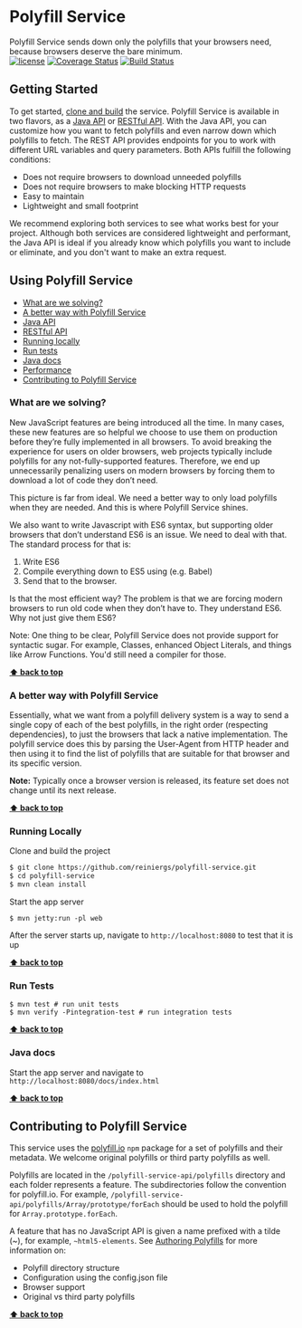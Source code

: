 <a name="top"></a>
#  Polyfill Service
Polyfill Service sends down only the polyfills that your browsers need, because browsers deserve the bare minimum.  
[![license](https://img.shields.io/github/license/mashape/apistatus.svg)](https://img.shields.io/github/license/mashape/apistatus.svg)
[![Coverage Status](https://coveralls.io/repos/github/reiniergs/polyfill-service/badge.svg?branch=codeCoverage)](https://coveralls.io/github/reiniergs/polyfill-service?branch=codeCoverage)
[![Build Status](https://travis-ci.org/reiniergs/polyfill-service.svg?branch=master)](https://travis-ci.org/reiniergs/polyfill-service)
## Getting Started
To get started, [clone and build](#running-locally) the service. Polyfill Service is available in two flavors, as a [Java API](/polyfill-service-api/README.md) or [RESTful API](/polyfill-service-rest/README.md). With the Java API, you can customize how you want to fetch polyfills and even narrow down which polyfills to fetch. The REST API provides endpoints for you to work with different URL variables and query parameters. Both APIs fulfill the following conditions:
* Does not require browsers to download unneeded polyfills
* Does not require browsers to make blocking HTTP requests
* Easy to maintain
* Lightweight and small footprint

We recommend exploring both services to see what works best for your project. Although both services are considered lightweight and performant, the Java API is ideal if you already know which polyfills you want to include or eliminate, and you don't want to make an extra request. 


## Using Polyfill Service
- [What are we solving?](#why)
- [A better way with Polyfill Service](#solution)
- [Java API](/polyfill-service-api/README.md)
- [RESTful API](/polyfill-service-rest/README.md)
- [Running locally](#running-locally)
- [Run tests](#tests)
- [Java docs](#java-docs)
- [Performance](/polyfill-service-perf/README.md)
- [Contributing to Polyfill Service](#contribute)


<a name="why"></a>
### What are we solving?

New JavaScript features are being introduced all the time. In many cases, these new features are so helpful we choose to use 
them on production before they’re fully implemented in all browsers. To avoid breaking the experience for users on older browsers, 
web projects typically include polyfills for any not-fully-supported features. Therefore, we end up unnecessarily penalizing users on modern browsers by forcing them to download a lot of code they don’t need.

This picture is far from ideal. We need a better way to only load polyfills when they are needed. And this is where Polyfill Service shines.

We also want to write Javascript with ES6 syntax, but supporting older browsers
that don’t understand ES6 is an issue. We need to deal with that. The standard process for that is:

1. Write ES6 
2. Compile everything down to ES5 using (e.g. Babel)
3. Send that to the browser.

Is that the most efficient way? The problem is that we are forcing modern browsers to run old code when they don’t have to. They understand ES6. Why not just give them ES6?

Note: One thing to be clear, Polyfill Service does not provide support for syntactic sugar. For example, Classes, enhanced Object Literals, and things like Arrow Functions. You'd still need a compiler for those.

**[⬆ back to top](#top)**



<a name="solution"></a>
### A better way with Polyfill Service

Essentially, what we want from a polyfill delivery system is a way to send a single copy of each of the best polyfills, in the right order (respecting dependencies), to just the browsers that lack a native implementation. The polyfill service does this by parsing the User-Agent from HTTP header and then using it to find the list of polyfills that are suitable for that browser and its specific version.

**Note:** Typically once a browser version is released, its feature set does not change until its next release.

**[⬆ back to top](#top)**



<a name="running locally"></a>
### Running Locally

Clone and build the project
```bash
$ git clone https://github.com/reiniergs/polyfill-service.git
$ cd polyfill-service
$ mvn clean install
```

Start the app server
```
$ mvn jetty:run -pl web
```

After the server starts up, navigate to `http://localhost:8080` to test that it is up

**[⬆ back to top](#top)**



<a name="tests"></a>
### Run Tests
```
$ mvn test # run unit tests
$ mvn verify -Pintegration-test # run integration tests
```

**[⬆ back to top](#top)**



<a name="java-docs"></a>
### Java docs
Start the app server and navigate to `http://localhost:8080/docs/index.html`

**[⬆ back to top](#top)**


<a name="contribute"></a>
## Contributing to Polyfill Service
This service uses the [polyfill.io](http://polyfill.io) `npm` package for a set of polyfills and their metadata. We welcome original polyfills or third party polyfills as well.

Polyfills are located in the `/polyfill-service-api/polyfills` directory and each folder represents a feature. The subdirectories follow the convention for polyfill.io. For example, `/polyfill-service-api/polyfills/Array/prototype/forEach` should be used to hold the polyfill for `Array.prototype.forEach`.

A feature that has no JavaScript API is given a name prefixed with a tilde (~), for example, `~html5-elements`.
See [Authoring Polyfills](https://polyfill.io/v2/docs/contributing/authoring-polyfills) for more information on:

* Polyfill directory structure
* Configuration using the config.json file
* Browser support
* Original vs third party polyfills

**[⬆ back to top](#top)**

